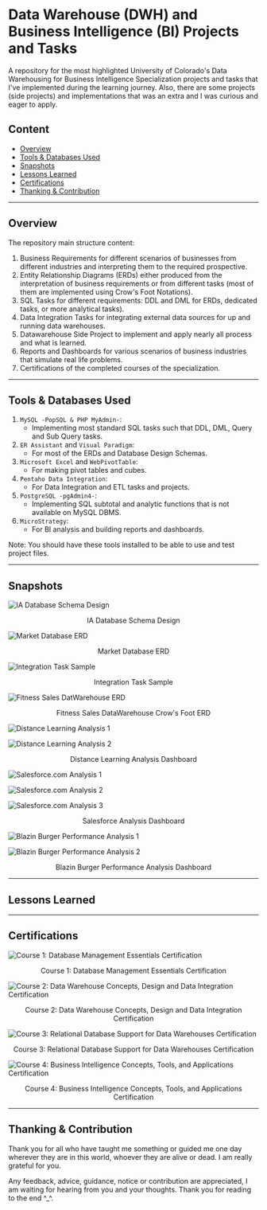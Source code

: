 # Data Warehouse (DWH) and Business Intelligence (BI) Projects and Tasks
A repository for the most highlighted University of Colorado's Data Warehousing for Business Intelligence Specialization projects and tasks that I've implemented during the learning journey. Also, there are some projects (side projects) and implementations that was an extra and I was curious and eager to apply.   

## Content
- [Overview](#overview)
- [Tools & Databases Used](#tools--databases-used)
- [Snapshots](#snapshots)
- [Lessons Learned](#lessons-learned)
- [Certifications](#certifications)
- [Thanking & Contribution](#thanking--contribution)


--------------------------------------
## Overview
The repository main structure content:
1. Business Requirements for different scenarios of businesses from different industries
and interpreting them to the required prospective.
2. Entity Relationship Diagrams (ERDs) either produced from the interpretation of business requirements or from different tasks (most of them are implemented using Crow's Foot Notations).
3. SQL Tasks for different requirements: DDL and DML for ERDs, dedicated tasks, or more analytical tasks).
4. Data Integration Tasks for integrating external data sources for up and running data warehouses.
5. Datawarehouse Side Project to implement and apply nearly all process and what is learned.
6. Reports and Dashboards for various scenarios of business industries that simulate real life problems.
7. Certifications of the completed courses of the specialization.


---------------------------------------
## Tools & Databases Used
1. `MySQL -PopSQL & PHP MyAdmin-`:
   - Implementing most standard SQL tasks such that DDL, DML, Query and Sub Query tasks.  
2. `ER Assistant` and `Visual Paradigm`:
   - For most of the ERDs and Database Design Schemas.
3. `Microsoft Excel` and `WebPivotTable`:
    - For making pivot tables and cubes.
4. `Pentaho Data Integration`:
   - For Data Integration and ETL tasks and projects.  
5. `PostgreSQL -pgAdmin4-`:
   - Implementing SQL subtotal and analytic functions that is not available on MySQL DBMS.
6. `MicroStrategy`:
   - For BI analysis and building reports and dashboards.

Note: You should have these tools installed to be able to use and test project files.



--------------------------------------
## Snapshots
![IA Database Schema Design](https://github.com/yossef-elmahdy/DWH-and-BI-Specialization-Projects-and-Tasks/blob/master/ERD-Schemas-Tasks/Created-DB-Schemas/IA_DB_Schema.jpg)
<p align="center">
    IA Database Schema Design   
</p>

![Market Database ERD](https://github.com/yossef-elmahdy/DWH-and-BI-Specialization-Projects-and-Tasks/blob/master/ERD-Schemas-Tasks/Crows-Foot-ERDs/Market_DB_ERD.jpg)
<p align="center">
    Market Database ERD   
</p>

![Integration Task Sample](https://github.com/yossef-elmahdy/DWH-and-BI-Specialization-Projects-and-Tasks/blob/master/Integration-Tasks/Screenshots/Assignment_1.jpg)
<p align="center">
    Integration Task Sample
</p>

![Fitness Sales DatWarehouse ERD](https://github.com/yossef-elmahdy/DWH-and-BI-Specialization-Projects-and-Tasks/blob/master/DataWarehouse-Side-Project/2-DataWarehouse-ERD-SchemaDesign/Fitness_Sales_ERD.jpg)
<p align="center">
    Fitness Sales DataWarehouse Crow's Foot ERD  
</p>

![Distance Learning Analysis 1](https://github.com/yossef-elmahdy/DWH-and-BI-Specialization-Projects-and-Tasks/blob/master/Reports-Dashboards-BI-Analysis/Dashboards-Building/Distance-Education-Analysis/Screenshots/after_51.png)

![Distance Learning Analysis 2](https://github.com/yossef-elmahdy/DWH-and-BI-Specialization-Projects-and-Tasks/blob/master/Reports-Dashboards-BI-Analysis/Dashboards-Building/Distance-Education-Analysis/Screenshots/after_85.png)

<p align="center">
    Distance Learning Analysis Dashboard  
</p>

![Salesforce.com Analysis 1](https://github.com/yossef-elmahdy/DWH-and-BI-Specialization-Projects-and-Tasks/blob/master/Reports-Dashboards-BI-Analysis/Dashboards-Building/Salesforce-Analysis/Screenshots/after_51.jpg)

![Salesforce.com Analysis 2](https://github.com/yossef-elmahdy/DWH-and-BI-Specialization-Projects-and-Tasks/blob/master/Reports-Dashboards-BI-Analysis/Dashboards-Building/Salesforce-Analysis/Screenshots/after_74.jpg)

![Salesforce.com Analysis 3](https://github.com/yossef-elmahdy/DWH-and-BI-Specialization-Projects-and-Tasks/blob/master/Reports-Dashboards-BI-Analysis/Dashboards-Building/Salesforce-Analysis/Screenshots/after_83.jpg)

<p align="center">
    Salesforce Analysis Dashboard  
</p>

![Blazin Burger Performance Analysis 1](https://github.com/yossef-elmahdy/DWH-and-BI-Specialization-Projects-and-Tasks/blob/master/Reports-Dashboards-BI-Analysis/Dashboards-Building/Blazin-Burger-Performance-Analysis/Screenshots/final_1.jpg)

![Blazin Burger Performance Analysis 2](https://github.com/yossef-elmahdy/DWH-and-BI-Specialization-Projects-and-Tasks/blob/master/Reports-Dashboards-BI-Analysis/Dashboards-Building/Blazin-Burger-Performance-Analysis/Screenshots/final_2.jpg)

<p align="center">
    Blazin Burger Performance Analysis Dashboard
</p>


--------------------------------------
## Lessons Learned



--------------------------------------
## Certifications
![Course 1: Database Management Essentials Certification](https://github.com/yossef-elmahdy/DWH-and-BI-Specialization-Projects-and-Tasks/blob/master/Courses-Certifications/Certifications-Screenshots/Course1.jpg)
<p align="center">
    Course 1: Database Management Essentials Certification  
</p>

![Course 2: Data Warehouse Concepts, Design and Data Integration Certification](https://github.com/yossef-elmahdy/DWH-and-BI-Specialization-Projects-and-Tasks/blob/master/Courses-Certifications/Certifications-Screenshots/Course2.jpg)
<p align="center">
    Course 2: Data Warehouse Concepts, Design and Data Integration Certification
</p>

![Course 3: Relational Database Support for Data Warehouses Certification](https://github.com/yossef-elmahdy/DWH-and-BI-Specialization-Projects-and-Tasks/blob/master/Courses-Certifications/Certifications-Screenshots/Course3.jpg)
<p align="center">
    Course 3: Relational Database Support for Data Warehouses Certification
</p>

![Course 4: Business Intelligence Concepts, Tools, and Applications Certification](#TO-DO)
<p align="center">
    Course 4: Business Intelligence Concepts, Tools, and Applications Certification
</p>

--------------------------------------
## Thanking & Contribution
Thank you for all who have taught me something or guided me one day wherever they are in this
world, whoever they are alive or dead. I am really grateful for you.

Any feedback, advice, guidance, notice or contribution are appreciated, I am waiting for hearing from you and your thoughts. Thank you for reading to the end ^_^.  

